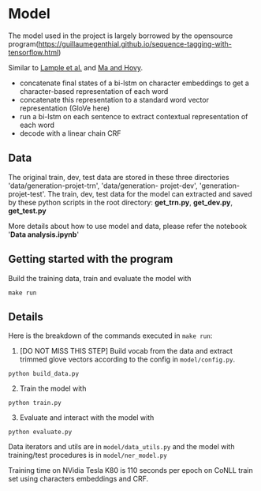 # Model

The model used in the project is largely borrowed by the opensource program(https://guillaumegenthial.github.io/sequence-tagging-with-tensorflow.html)

Similar to [Lample et al.](https://arxiv.org/abs/1603.01360) and [Ma and Hovy](https://arxiv.org/pdf/1603.01354.pdf).

- concatenate final states of a bi-lstm on character embeddings to get a character-based representation of each word
- concatenate this representation to a standard word vector representation (GloVe here)
- run a bi-lstm on each sentence to extract contextual representation of each word
- decode with a linear chain CRF



## Data

The original train, dev, test data are stored in these three 
directories 'data/generation-projet-trn', 'data/generation-
projet-dev', 'generation-projet-test'. The train, dev, test 
data for the model can extracted and saved by these python scripts 
in the root directory: <b>get_trn.py</b>, <b>get_dev.py</b>, <b>get_test.py</b>

More details about how to use model and data, please refer the notebook '<b>Data analysis.ipynb</b>'



## Getting started with the program


 Build the training data, train and evaluate the model with
```
make run
```


## Details


Here is the breakdown of the commands executed in `make run`:

1. [DO NOT MISS THIS STEP] Build vocab from the data and extract trimmed glove vectors according to the config in `model/config.py`.

```
python build_data.py
```

2. Train the model with

```
python train.py
```


3. Evaluate and interact with the model with
```
python evaluate.py
```


Data iterators and utils are in `model/data_utils.py` and the model with training/test procedures is in `model/ner_model.py`

Training time on NVidia Tesla K80 is 110 seconds per epoch on CoNLL train set using characters embeddings and CRF.





